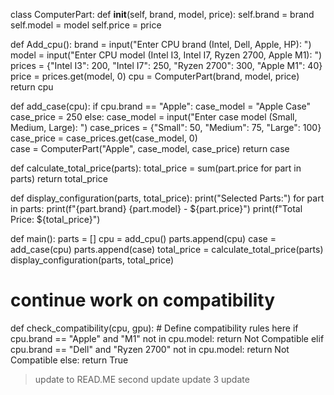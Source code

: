 class ComputerPart:
    def __init__(self, brand, model, price):
        self.brand = brand
        self.model = model
        self.price = price

def Add_cpu():
     brand = input("Enter CPU brand (Intel, Dell, Apple, HP): ")
    model = input("Enter CPU model (Intel I3, Intel I7, Ryzen 2700, Apple M1): ")
    prices = {"Intel I3": 200, "Intel I7": 250, "Ryzen 2700": 300, "Apple M1": 40}
    price = prices.get(model, 0) 
    cpu = ComputerPart(brand, model, price)
    return cpu
    
def add_case(cpu):
    if cpu.brand == "Apple":
        case_model = "Apple Case"
        case_price = 250
    else:
        case_model = input("Enter case model (Small, Medium, Large): ")
        case_prices = {"Small": 50, "Medium": 75, "Large": 100}
        case_price = case_prices.get(case_model, 0)  
    case = ComputerPart("Apple", case_model, case_price)
    return case

def calculate_total_price(parts):
    total_price = sum(part.price for part in parts)
    return total_price

def display_configuration(parts, total_price):
    print("Selected Parts:")
    for part in parts:
        print(f"{part.brand} {part.model} - ${part.price}")
    print(f"Total Price: ${total_price}")

def main():
    parts = []
    cpu = add_cpu()
    parts.append(cpu)
    case = add_case(cpu)
    parts.append(case)
    total_price = calculate_total_price(parts)
    display_configuration(parts, total_price)
    
# continue work on compatibility
def check_compatibility(cpu, gpu):
    # Define compatibility rules here
    if cpu.brand == "Apple" and "M1" not in cpu.model:
        return Not Compatible
    elif cpu.brand == "Dell" and "Ryzen 2700" not in cpu.model:
        return Not Compatible
    else:
        return True

>update to READ.ME
>second update
>update 3
>update
